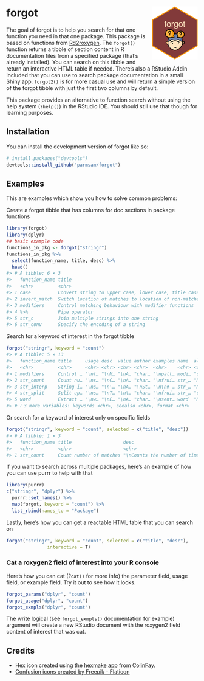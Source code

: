 
<!-- README.md is generated from README.Rmd. Please edit that file -->

# forgot <img src="man/figures/logo.png" align="right" height="139" />

<!-- badges: start -->
<!-- badges: end -->

The goal of forgot is to help you search for that one function you need
in that one package. This package is based on functions from
[Rd2roxygen](https://github.com/yihui/Rd2roxygen). The `forgot()`
function returns a tibble of section content in R documentation files
from a specified package (that’s already installed). You can search on
this tibble and return an interactive HTML table if needed. There’s also
a RStudio Addin included that you can use to search package
documentation in a small Shiny app. `forgot2()` is for more casual use
and will return a simple version of the forgot tibble with just the
first two columns by default.

This package provides an alternative to function search without using
the help system (`?help()`) in the RStudio IDE. You should still use
that though for learning purposes.

## Installation

You can install the development version of forgot like so:

``` r
# install.packages("devtools")
devtools::install_github("parmsam/forgot")
```

## Examples

This are examples which show you how to solve common problems:

Create a forgot tibble that has columns for doc sections in package
functions

``` r
library(forgot)
library(dplyr)
## basic example code
functions_in_pkg <- forgot("stringr")
functions_in_pkg %>% 
  select(function_name, title, desc) %>%
  head()
#> # A tibble: 6 × 3
#>   function_name title                                                      desc 
#>   <chr>         <chr>                                                      <chr>
#> 1 case          Convert string to upper case, lower case, title case, or … "\n\…
#> 2 invert_match  Switch location of matches to location of non-matches      "\nI…
#> 3 modifiers     Control matching behaviour with modifier functions         "\nM…
#> 4 %>%           Pipe operator                                              "\nP…
#> 5 str_c         Join multiple strings into one string                      "\n\…
#> 6 str_conv      Specify the encoding of a string                           "\nT…
```

Search for a keyword of interest in the forgot tibble

``` r
forgot("stringr", keyword = "count")
#> # A tibble: 5 × 13
#>   function_name title     usage desc  value author examples name  aliases params
#>   <chr>         <chr>     <chr> <chr> <chr> <chr>  <chr>    <chr> <chr>   <chr> 
#> 1 modifiers     Control … "\nf… "\nM… "\nA… "char… "\npatt… modi… "c(\"m… "c(\"…
#> 2 str_count     Count nu… "\ns… "\nC… "\nA… "char… "\nfrui… str_… "NULL"  "c(\"…
#> 3 str_interp    String i… "\ns… "\n\… "\nA… "\nSt… "\n\n# … str_… "NULL"  "c(\"…
#> 4 str_split     Split up… "\ns… "\nT… "\n\… "char… "\nfrui… str_… "c(\"s… "c(\"…
#> 5 word          Extract … "\nw… "\nE… "\nA… "char… "\nsent… word  "NULL"  "c(\"…
#> # ℹ 3 more variables: keywords <chr>, seealso <chr>, format <chr>
```

Or search for a keyword of interest only on specific fields

``` r
forgot("stringr", keyword = "count", selected = c("title", "desc"))
#> # A tibble: 1 × 3
#>   function_name title                   desc                                    
#>   <chr>         <chr>                   <chr>                                   
#> 1 str_count     Count number of matches "\nCounts the number of times \\code{pa…
```

If you want to search across multiple packages, here’s an example of how
you can use purrr to help with that

``` r
library(purrr)
c("stringr", "dplyr") %>%
  purrr::set_names() %>%
  map(forgot, keyword = "count") %>%
  list_rbind(names_to = "Package")
```

Lastly, here’s how you can get a reactable HTML table that you can
search on

``` r
forgot("stringr", keyword = "count", selected = c("title", "desc"),
               interactive = T)
```

### Cat a roxygen2 field of interest into your R console

Here’s how you can cat (?`cat()` for more info) the parameter field,
usage field, or example field. Try it out to see how it looks.

``` r
forgot_params("dplyr", "count")
forgot_usage("dplyr", "count")
forgot_exmpls("dplyr", "count")
```

The write logical (see `forgot_exmpls()` documentation for example)
argument will create a new RStudio document with the roxygen2 field
content of interest that was cat.

## Credits

- Hex icon created using the [hexmake
  app](https://connect.thinkr.fr/hexmake/) from
  [ColinFay](https://github.com/ColinFay/hexmake).
- <a href="https://www.flaticon.com/free-icons/confusion" title="confusion icons">Confusion
  icons created by Freepik - Flaticon</a>
